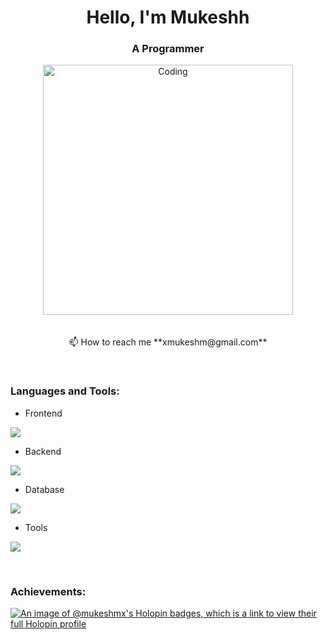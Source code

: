 
<h1 align="center">Hello, I'm Mukeshh</h1>
<h3 align="center">A Programmer</h3>
<p align="center"> 

<img align="center" alt="Coding" width="400" src="https://user-images.githubusercontent.com/74038190/229223263-cf2e4b07-2615-4f87-9c38-e37600f8381a.gif">
<br><br>
<br>
📫 How to reach me **xmukeshm@gmail.com**
</p>
<br>
<h3 align="left">Languages and Tools:</h3>

- Frontend
<p align="left">
  <a href="https://skillicons.dev">
    <img src="https://skillicons.dev/icons?i=html,css,bootstrap,js,react,tailwind" />
  </a>
</p>

- Backend
<p align="left">
  <a href="https://skillicons.dev">
    <img src="https://skillicons.dev/icons?i=php,jquery,java,nodejs,py,express,c,cpp," />
  </a>
</p>

- Database
<p align="left">
  <a href="https://skillicons.dev">
    <img src="https://skillicons.dev/icons?i=mongodb,mysql" />
  </a>
</p>

- Tools
<p align="left">
  <a href="https://skillicons.dev">
    <img src="https://skillicons.dev/icons?i=git,github,figma,xd,vscode,androidstudio" />
  </a>
</p>

<br/>

<h3 align="left">Achievements:</h3>

[![An image of @mukeshmx's Holopin badges, which is a link to view their full Holopin profile](https://holopin.me/mukeshmx)](https://holopin.io/@mukeshmx)
<br><br><br>
